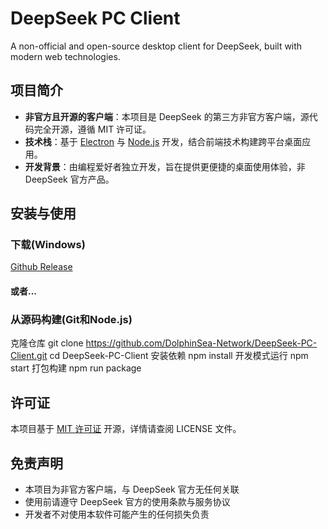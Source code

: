 # DeepSeek PC Client

A non-official and open-source desktop client for DeepSeek, built with modern web technologies.

## 项目简介

- **非官方且开源的客户端**：本项目是 DeepSeek 的第三方非官方客户端，源代码完全开源，遵循 MIT 许可证。
- **技术栈**：基于 [Electron](https://github.com/electron/electron) 与 [Node.js](https://nodejs.org/) 开发，结合前端技术构建跨平台桌面应用。
- **开发背景**：由编程爱好者独立开发，旨在提供更便捷的桌面使用体验，非 DeepSeek 官方产品。

## 安装与使用

### 下载(Windows)
[Github Release](https://github.com/DolphinSea-Network/DeepSeek-PC-Client/release)

#### 或者...

### 从源码构建(Git和Node.js)
克隆仓库
git clone https://github.com/DolphinSea-Network/DeepSeek-PC-Client.git
cd DeepSeek-PC-Client
安装依赖
npm install
开发模式运行
npm start
打包构建
npm run package


## 许可证

本项目基于 [MIT 许可证](LICENSE) 开源，详情请查阅 LICENSE 文件。

## 免责声明

- 本项目为非官方客户端，与 DeepSeek 官方无任何关联
- 使用前请遵守 DeepSeek 官方的使用条款与服务协议
- 开发者不对使用本软件可能产生的任何损失负责
